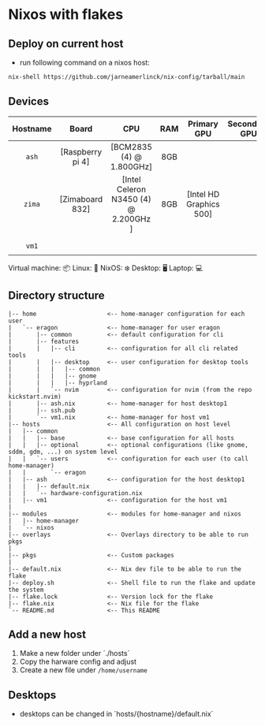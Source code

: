 # Nixos with flakes

## Deploy on current host

- run following command on a nixos host:

```bash
nix-shell https://github.com/jarneamerlinck/nix-config/tarball/main
```

## Devices

| Hostname |      Board       |                  CPU                  |  RAM  |       Primary GPU       | Secondary GPU | Role  |  OS   | State |
| :------: | :--------------: | :-----------------------------------: | :---: | :---------------------: | :-----------: | :---: | :---: | :---: |
|  `ash`   | [Raspberry pi 4] |       [BCM2835 (4) @ 1.800GHz]        |  8GB  |                         |               |   🖥️  |   ❄️  |   ✅   |
|  `zima`  | [Zimaboard 832]  | [Intel Celeron N3450 (4) @ 2.200GHz ] |  8GB  | [Intel HD Graphics 500] |               |   🖥️  |   🐧 |   ✅   |
||
|  `vm1`   |                  |                                       |       |                         |               |   📦  |   ❄️  |   ✅   |


Virtual machine: 📦
Linux: 🐧
NixOS: ❄️
Desktop: 🖥️
Laptop: 💻️

## Directory structure

```
|-- home                    <-- home-manager configuration for each user
|   `-- eragon              <-- home-manager for user eragon
|       |-- common          <-- default configuration for cli
|       |-- features
|       |   |-- cli         <-- configuration for all cli related tools
|       |   |-- desktop     <-- user configuration for desktop tools
|       |   |   |-- common
|       |   |   |-- gnome
|       |   |   |-- hyprland
|       |   `-- nvim        <-- configuration for nvim (from the repo kickstart.nvim)
|       |-- ash.nix         <-- home-manager for host desktop1
|       |-- ssh.pub
|       `-- vm1.nix         <-- home-manager for host vm1
|-- hosts                   <-- All configuration on host level
|   |-- common
|   |   |-- base            <-- base configuration for all hosts
|   |   |-- optional        <-- optional configurations (like gnome, sddm, gdm, ...) on system level
|   |   `-- users           <-- configuration for each user (to call home-manager)
|   |       `-- eragon
|   |-- ash                 <-- configuration for the host desktop1
|   |   |-- default.nix
|   |   `-- hardware-configuration.nix
|   |-- vm1                 <-- configuration for the host vm1
|
|-- modules                 <-- modules for home-manager and nixos
|   |-- home-manager
|   `-- nixos
|-- overlays                <-- Overlays directory to be able to run pkgs
|
|-- pkgs                    <-- Custom packages
|
|-- default.nix             <-- Nix dev file to be able to run the flake
|-- deploy.sh               <-- Shell file to run the flake and update the system
|-- flake.lock              <-- Version lock for the flake
|-- flake.nix               <-- Nix file for the flake
`-- README.md               <-- This README
```

## Add a new host

1. Make a new folder under ´./hosts´
2. Copy the harware config and adjust
3. Create a new file under `/home/username`

## Desktops

- desktops can be changed in ´hosts/{hostname}/default.nix´

